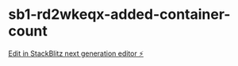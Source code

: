 # sb1-rd2wkeqx-added-container-count

[Edit in StackBlitz next generation editor ⚡️](https://stackblitz.com/~/github.com/jaymarand/sb1-rd2wkeqx-added-container-count)